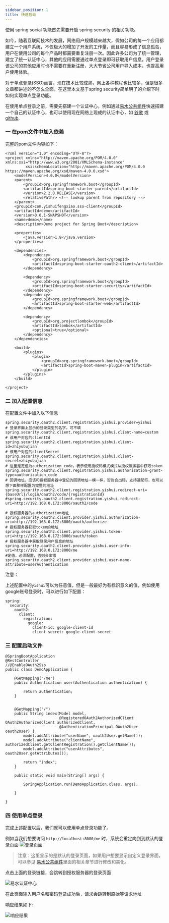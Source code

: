 ```yaml
---
sidebar_position: 1
title: 快速启动
---
```

使用 spring social 功能首先需要开启 spring security 的相关功能。



如今，随着互联网技术的发展，网络用户规模越来越大，假如公司的每一个应用都建立一个用户系统，不仅极大的增加了开发的工作量，而且容易形成了信息孤岛，用户在使用公司的每个产品时都需要重复注册一次。因此许多公司为了统一管理，建立了统一认证中心，其他的应用需要通过单点登录即可获取用户信息，用户登录该公司的其他应用时也不需要在重新注册，大大节省公司用户导入成本，也提高用户使用体验。

对于单点登录(SSO)而言，现在技术比较成熟，网上各种教程也比较多，但是很多文章都讲述的不怎么全面，在这里本文基于spring security简单明了的介绍下时如何实现单点登录功能。

在使用单点登录之前，需要先搭建一个认证中心，例如通过[易水公共组件](http://doc.yishuifengxiao.com/)快速搭建一个自己的认证中心，也可以使用现在网络上现成的认证中心，如 [谷歌](https://developers.google.com/identity/protocols/OpenIDConnect) 或 [github](https://github.com/spring-projects/spring-security/blob/master/samples/boot/oauth2login/README.adoc#github-register-application).




### 一 在pom文件中加入依赖



完整的pom文件内容如下：

```
<?xml version="1.0" encoding="UTF-8"?>
<project xmlns="http://maven.apache.org/POM/4.0.0" xmlns:xsi="http://www.w3.org/2001/XMLSchema-instance"
         xsi:schemaLocation="http://maven.apache.org/POM/4.0.0 https://maven.apache.org/xsd/maven-4.0.0.xsd">
    <modelVersion>4.0.0</modelVersion>
    <parent>
        <groupId>org.springframework.boot</groupId>
        <artifactId>spring-boot-starter-parent</artifactId>
        <version>2.2.0.RELEASE</version>
        <relativePath/> <!-- lookup parent from repository -->
    </parent>
    <groupId>com.yishuifengxiao.sso-client</groupId>
    <artifactId>demo</artifactId>
    <version>0.0.1-SNAPSHOT</version>
    <name>demo</name>
    <description>Demo project for Spring Boot</description>

    <properties>
        <java.version>1.8</java.version>
    </properties>

    <dependencies>
        <dependency>
            <groupId>org.springframework.boot</groupId>
            <artifactId>spring-boot-starter-oauth2-client</artifactId>
        </dependency>

        <dependency>
            <groupId>org.springframework.boot</groupId>
            <artifactId>spring-boot-starter-security</artifactId>
        </dependency>
        <dependency>
            <groupId>org.springframework.boot</groupId>
            <artifactId>spring-boot-starter-web</artifactId>
        </dependency>

        <dependency>
            <groupId>org.projectlombok</groupId>
            <artifactId>lombok</artifactId>
            <optional>true</optional>
        </dependency>
    </dependencies>

    <build>
        <plugins>
            <plugin>
                <groupId>org.springframework.boot</groupId>
                <artifactId>spring-boot-maven-plugin</artifactId>
            </plugin>
        </plugins>
    </build>

</project>
```

### 二 加入配置信息

在配置文件中加入以下信息



```
spring.security.oauth2.client.registration.yishui.provider=yishui
# 登录界面上显示的登录类型的名字，可不填
spring.security.oauth2.client.registration.yishui.client-name=custom
# 该用户对应的clientId
spring.security.oauth2.client.registration.yishui.client-id=zhiyubujian
# 该用户对应的clientSecret
spring.security.oauth2.client.registration.yishui.client-secret=zhiyubujian
# 这里是定值为authorization_code，表示使用授权码模式模式从授权服务器中获取token
spring.security.oauth2.client.registration.yishui.authorization-grant-type=authorization_code
# 回调地址，应该和授权服务器中登记的回调地址一模一样，否则会出错，支持通配符，也可以想下面那样配置为完整的地址
spring.security.oauth2.client.registration.yishui.redirect-uri={baseUrl}/login/oauth2/code/{registrationId}
#spring.security.oauth2.client.registration.yishui.redirect-uri=http://192.168.0.172:8006/oauth2/code

# 授权服务器的authorization地址
spring.security.oauth2.client.provider.yishui.authorization-uri=http://192.168.0.172:8000/oauth/authorize
# 授权服务器获取token的地址
spring.security.oauth2.client.provider.yishui.token-uri=http://192.168.0.172:8000/oauth/token
# 授权服务器中获取登录用户信息的地址
spring.security.oauth2.client.provider.yishui.user-info-uri=http://192.168.0.172:8000/me
#定值，必须配置，否则会出错
spring.security.oauth2.client.provider.yishui.user-name-attribute=userAuthentication
```

注意：

上述配置中的`yishui`可以为任意值，但是一般最好为有标识意义的值，例如使用google账号登录时，可以进行如下配置：

```
spring:
  security:
    oauth2:
      client:
        registration:
          google:
            client-id: google-client-id
            client-secret: google-client-secret
```

### 三 配置启动文件



```
@SpringBootApplication
@RestController
//@EnableOAuth2Sso
public class DemoApplication {

    @GetMapping("/me")
    public Authentication user(Authentication authentication) {

        return authentication;
    }


    @GetMapping("/")
    public String index(Model model,
                        @RegisteredOAuth2AuthorizedClient OAuth2AuthorizedClient authorizedClient,
                        @AuthenticationPrincipal OAuth2User oauth2User) {
        model.addAttribute("userName", oauth2User.getName());
        model.addAttribute("clientName", authorizedClient.getClientRegistration().getClientName());
        model.addAttribute("userAttributes", oauth2User.getAttributes());

        return "index";
    }

    public static void main(String[] args) {

        SpringApplication.run(DemoApplication.class, args);

    }

}
```

### 四 使用单点登录

完成上述配置以后，我们就可以使用单点登录功能了。

例如当我们想要访问 `http://localhost:8080/me` 时，系统会重定向到到默认的登录页面
![登录页面](http://static.yishuifengxiao.com/images/login.png)

> 注意：这里显示的是默认的登录页面，如果用户想要显示自定义登录界面，可以参见 [易水公共组件](http://doc.yishuifengxiao.com/security.html#%E7%99%BB%E9%99%86%E8%A1%A8%E5%8D%95%E9%85%8D%E7%BD%AE)里面的相关章节进行修改和美化。

点击上面的登录链接，会跳转到授权服务器的登录页面

![易水认证中心](http://static.yishuifengxiao.com/images/oauth2.png)

在此页面输入用户名和密码登录成功后，请求会跳转到原始等请求地址

响应结果如下:

![响应结果](http://static.yishuifengxiao.com/images/me.png)
